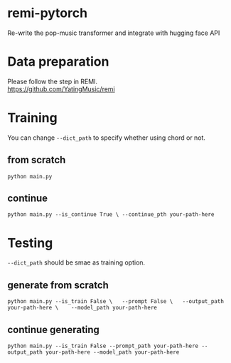 # remi-pytorch
Re-write the pop-music transformer and integrate with hugging face API

# Data preparation
Please follow the step in REMI.  
https://github.com/YatingMusic/remi

# Training
You can change `--dict_path` to specify whether using chord or not.

## from scratch
`python main.py`

## continue
`python main.py --is_continue True \
                --continue_pth your-path-here`

# Testing
`--dict_path` should be smae as training option.

## generate from scratch
`python main.py --is_train False \  
--prompt False \  
--output_path your-path-here \   
--model_path your-path-here`
                
## continue generating
`python main.py --is_train False --prompt_path your-path-here --output_path your-path-here --model_path your-path-here`
